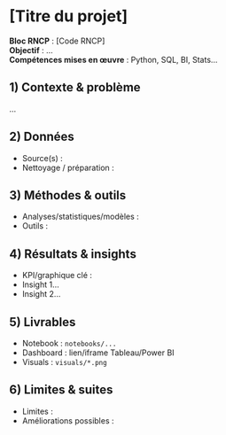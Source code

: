 # [Titre du projet]

**Bloc RNCP** : [Code RNCP]  
**Objectif** : …  
**Compétences mises en œuvre** : Python, SQL, BI, Stats…  

## 1) Contexte & problème
…

## 2) Données
- Source(s) :
- Nettoyage / préparation :

## 3) Méthodes & outils
- Analyses/statistiques/modèles :
- Outils :

## 4) Résultats & insights
- KPI/graphique clé :
- Insight 1…
- Insight 2…

## 5) Livrables
- Notebook : `notebooks/...`
- Dashboard : lien/iframe Tableau/Power BI
- Visuals : `visuals/*.png`

## 6) Limites & suites
- Limites :
- Améliorations possibles :
